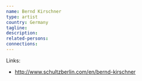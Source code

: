 ```yaml
---
name: Bernd Kirschner
type: artist
country: Germany
tagline:
description:
related-persons:
connections:
---
```

Links:
* <http://www.schultzberlin.com/en/bernd-kirschner>
